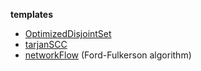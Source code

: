 **templates**

- [OptimizedDisjointSet](https://github.com/geoff-park/ps/blob/main/apss/25/25-02.cpp)
- [tarjanSCC](https://github.com/geoff-park/ps/blob/main/apss/28/28-10.cpp)
- [networkFlow](https://github.com/geoff-park/ps/blob/main/apss/32/32-01.cpp) (Ford-Fulkerson algorithm)
